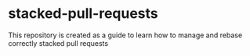 # stacked-pull-requests
This repository is created as a guide to learn how to manage and rebase correctly stacked pull requests
